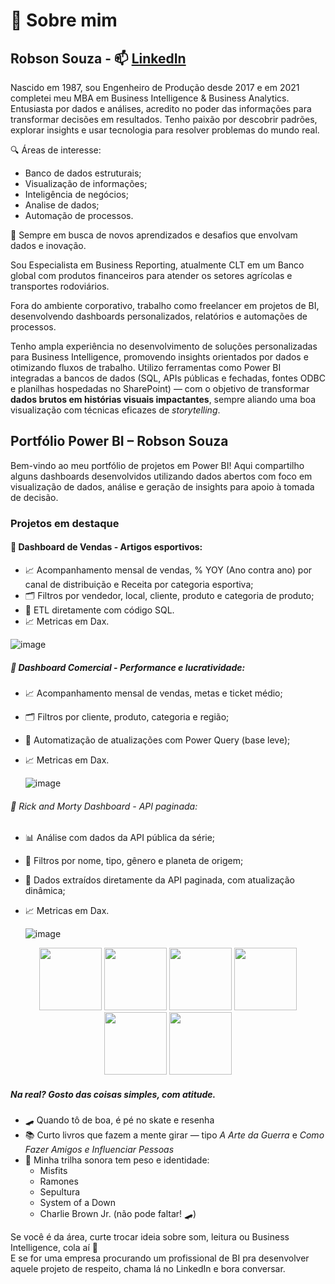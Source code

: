 # 👋 Sobre mim

## Robson Souza - 📫 [LinkedIn](https://www.linkedin.com/in/robson-souza-13142364/)



Nascido em 1987, sou Engenheiro de Produção desde 2017 e em 2021 completei meu MBA em Business Intelligence & Business Analytics. Entusiasta por dados e análises, acredito no poder das informações para transformar decisões em resultados. Tenho paixão por descobrir padrões, explorar insights e usar tecnologia para resolver problemas do mundo real.

🔍 Áreas de interesse:
- Banco de dados estruturais;
- Visualização de informações;
- Inteligência de negócios;
- Analise de dados;
- Automação de processos.
  

🚀 Sempre em busca de novos aprendizados e desafios que envolvam dados e inovação.

Sou Especialista em Business Reporting, atualmente CLT em um Banco global com produtos financeiros para atender os setores agrícolas e transportes rodoviários. 

Fora do ambiente corporativo, trabalho como freelancer em projetos de BI, desenvolvendo dashboards personalizados, relatórios e automações de processos.

Tenho ampla experiência no desenvolvimento de soluções personalizadas para Business Intelligence, promovendo insights orientados por dados e otimizando fluxos de trabalho. Utilizo ferramentas como Power BI integradas a bancos de dados (SQL, APIs públicas e fechadas, fontes ODBC e planilhas hospedadas no SharePoint) — com o objetivo de transformar **dados brutos em histórias visuais impactantes**, sempre aliando uma boa visualização com técnicas eficazes de *storytelling*.

## Portfólio Power BI – Robson Souza

Bem-vindo ao meu portfólio de projetos em Power BI! Aqui compartilho alguns dashboards desenvolvidos utilizando dados abertos com foco em visualização de dados, análise e geração de insights para apoio à tomada de decisão.

### Projetos em destaque

#### 🛒 Dashboard de Vendas - Artigos esportivos:

- 📈 Acompanhamento mensal de vendas, % YOY (Ano contra ano) por canal de distribuição e Receita por categoria esportiva;
- 🗂️ Filtros por vendedor, local, cliente, produto e categoria de produto;
- 🚀 ETL diretamente com código SQL.
- 📈 Metricas em Dax.
  
![image](https://github.com/user-attachments/assets/402384df-44f1-4b5f-a409-6188be83dbb0)


##### 🛒 Dashboard Comercial - Performance e lucratividade:
- 📈 Acompanhamento mensal de vendas, metas e ticket médio;
- 🗂️ Filtros por cliente, produto, categoria e região;
- 🚀 Automatização de atualizações com Power Query (base leve);
- 📈 Metricas em Dax.

  ![image](https://github.com/user-attachments/assets/cb7028b8-e2ea-4ce9-a3ec-6d9cecc67949)


###### 🧪 Rick and Morty Dashboard - API paginada:
- 📊 Análise com dados da API pública da série;
- 🎯 Filtros por nome, tipo, gênero e planeta de origem;
- 🚀 Dados extraídos diretamente da API paginada, com atualização dinâmica;
- 📈 Metricas em Dax.

  ![image](https://github.com/user-attachments/assets/4f294210-042b-4364-9b06-7b7ca702154a)


<p align="center">
  <img src="https://github.com/user-attachments/assets/2b4dd057-277a-44bd-bc1e-293482c1c161" width="100" />
  <img src="https://github.com/user-attachments/assets/107d0965-9f50-46ff-a68b-39fb0e6983a8" width="100" />
  <img src="https://github.com/user-attachments/assets/e623c6f1-dda8-4e56-9f4a-692f51bcd59e" width="100" />
  <img src="https://github.com/user-attachments/assets/6fcc04cf-266e-46d4-83e9-45dcecbc4104" width="100" />
  <img src="https://github.com/user-attachments/assets/ce9d2282-dfb6-4ab3-a3b5-2c4546079fa8" width="100" />
  <img src="https://github.com/user-attachments/assets/c7a129ea-7801-464d-b39d-5262014b28ac" width="100" />
</p>

##### Na real? Gosto das coisas simples, com atitude.

- 🛹 Quando tô de boa, é pé no skate e resenha
- 📚 Curto livros que fazem a mente girar — tipo *A Arte da Guerra* e *Como Fazer Amigos e Influenciar Pessoas*
- 🎵 Minha trilha sonora tem peso e identidade:
  - Misfits
  - Ramones
  - Sepultura
  - System of a Down
  - Charlie Brown Jr. (não pode faltar! 🛹)

Se você é da área, curte trocar ideia sobre som, leitura ou Business Intelligence, cola aí 🤘  
E se for uma empresa procurando um profissional de BI pra desenvolver aquele projeto de respeito, chama lá no LinkedIn e bora conversar.


